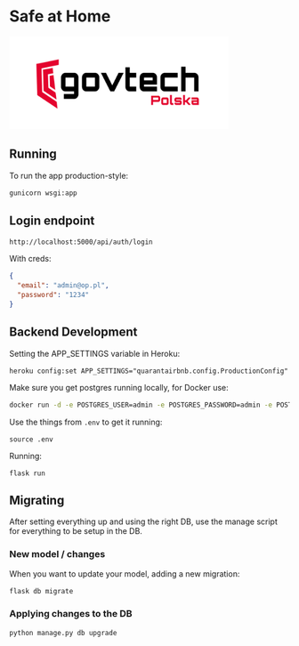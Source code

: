 # Safe at Home

<img src="./img/logo-govtech.png" alt="Govtech"
	title="Govtech Polska" width="394" height="167" />

## Running

To run the app production-style:

```bash
gunicorn wsgi:app
```

## Login endpoint

```
http://localhost:5000/api/auth/login
```

With creds:

```json
{
  "email": "admin@op.pl",
  "password": "1234"
}
```

## Backend Development

Setting the APP_SETTINGS variable in Heroku:

```
heroku config:set APP_SETTINGS="quarantairbnb.config.ProductionConfig"
```

Make sure you get postgres running locally, for Docker use:

```bash
docker run -d -e POSTGRES_USER=admin -e POSTGRES_PASSWORD=admin -e POSTGRES_DB=quarant --name quarant -p 5432:5432 postgres:11-alpine
```

Use the things from `.env` to get it running:

```
source .env
```

Running:

```
flask run
```

## Migrating

After setting everything up and using the right DB, use the manage script for
everything to be setup in the DB.

### New model / changes

When you want to update your model, adding a new migration:

```
flask db migrate
```

### Applying changes to the DB

```
python manage.py db upgrade
```
